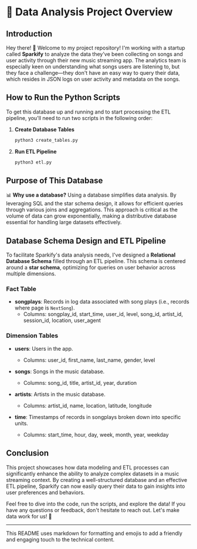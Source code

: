 # 🎵 Data Analysis Project Overview

## Introduction

Hey there! 👋 Welcome to my project repository! I'm working with a startup called **Sparkify** to analyze the data they've been collecting on songs and user activity through their new music streaming app. The analytics team is especially keen on understanding what songs users are listening to, but they face a challenge—they don't have an easy way to query their data, which resides in JSON logs on user activity and metadata on the songs.

## How to Run the Python Scripts

To get this database up and running and to start processing the ETL pipeline, you'll need to run two scripts in the following order:

1. **Create Database Tables**
   ```bash
   python3 create_tables.py
   ```

2. **Run ETL Pipeline**
   ```bash
   python3 etl.py
   ```

## Purpose of This Database

📊 **Why use a database?** Using a database simplifies data analysis. By leveraging SQL and the star schema design, it allows for efficient queries through various joins and aggregations. This approach is critical as the volume of data can grow exponentially, making a distributive database essential for handling large datasets effectively.

## Database Schema Design and ETL Pipeline

To facilitate Sparkify's data analysis needs, I've designed a **Relational Database Schema** filled through an ETL pipeline. This schema is centered around a **star schema**, optimizing for queries on user behavior across multiple dimensions.

### Fact Table

- **songplays**: Records in log data associated with song plays (i.e., records where page is `NextSong`).
  - Columns: songplay_id, start_time, user_id, level, song_id, artist_id, session_id, location, user_agent

### Dimension Tables

- **users**: Users in the app.
  - Columns: user_id, first_name, last_name, gender, level

- **songs**: Songs in the music database.
  - Columns: song_id, title, artist_id, year, duration

- **artists**: Artists in the music database.
  - Columns: artist_id, name, location, latitude, longitude

- **time**: Timestamps of records in songplays broken down into specific units.
  - Columns: start_time, hour, day, week, month, year, weekday

## Conclusion

This project showcases how data modeling and ETL processes can significantly enhance the ability to analyze complex datasets in a music streaming context. By creating a well-structured database and an effective ETL pipeline, Sparkify can now easily query their data to gain insights into user preferences and behaviors.

Feel free to dive into the code, run the scripts, and explore the data! If you have any questions or feedback, don't hesitate to reach out. Let's make data work for us! 🚀

---

This README uses markdown for formatting and emojis to add a friendly and engaging touch to the technical content.
